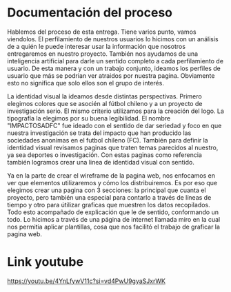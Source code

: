 # Documentación del proceso

Hablemos del proceso de esta entrega. Tiene varios punto, vamos viendolos. El perfilamiento de nuestros usuarios lo hicimos con un análisis de a quién le puede interesar usar la información que nosotros entregaremos en nuestro proyecto. También nos ayudamos de una inteligencia artificial para darle un sentido completo a cada perfilamiento de usuario. De esta manera y con un trabajo conjunto, ideamos los perfiles de usuario que más se podrian ver atraidos por nuestra pagina. Obviamente esto no significa que solo ellos son el grupo de interés.

La identidad visual la ideamos desde distintas perspectivas. Primero elegimos colores que se asocién al fútbol chileno y a un proyecto de investigación serio. El mismo criterio utilizamos para la creación del logo. La tipografía la elegimos por su buena legibilidad. El nombre "IMPACTOSADFC" fue ideado con el sentido de dar seriedad y foco en que nuestra investigación se trata del impacto que han producido las sociedades anonimas en el futbol chileno (FC). También para definir la identidad visual revisamos paginas que traten temas parecidos al nuestro, ya sea deportes o investigación. Con estas paginas como referencia también logramos crear una linea de identidad visual con sentido.

Ya en la parte de crear el wireframe de la pagina web, nos enfocamos en ver que elementos utilizaremos y cómo los distribuiremos. Es por eso que elegimos crear una pagina con 3 secciones: la principal que cuanta el proyecto, pero también una especial para contarlo a través de líneas de tiempo y otro para útilizar graficas que muestren los datos recopilados. Todo esto acompañado de explicación que le de sentido, conformando un todo. Lo hicimos a través de una página de internet llamada miro en la cual nos permitia aplicar plantillas, cosa que nos facilitó el trabajo de graficar la pagina web. 



# Link youtube

https://youtu.be/4YnLfywV11c?si=vd4PwU9gyaSJxrWK 

